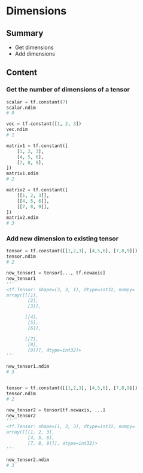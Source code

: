 # Dimensions

## Summary

- Get dimensions
- Add dimensions

## Content

### Get the number of dimensions of a tensor

```python
scalar = tf.constant(7)
scalar.ndim
# 0
```

```python
vec = tf.constant([1, 2, 3])
vec.ndim
# 1
```

```python
matrix1 = tf.constant([
    [1, 2, 3],
    [4, 5, 6],
    [7, 8, 9],
])
matrix1.ndim
# 2

matrix2 = tf.constant([
    [[1, 2, 3]],
    [[4, 5, 6]],
    [[7, 8, 9]],
])
matrix2.ndim
# 3
```

### Add new dimension to existing tensor

```python
tensor = tf.constant([[1,2,3], [4,5,6], [7,8,9]])
tensor.ndim
# 2

new_tensor1 = tensor[..., tf.newaxis]
new_tensor1
'''
<tf.Tensor: shape=(3, 3, 1), dtype=int32, numpy=
array([[[1],
        [2],
        [3]],

       [[4],
        [5],
        [6]],

       [[7],
        [8],
        [9]]], dtype=int32)>
'''

new_tensor1.ndim
# 3
```

```python

tensor = tf.constant([[1,2,3], [4,5,6], [7,8,9]])
tensor.ndim
# 2

new_tensor2 = tensor[tf.newaxis, ...]
new_tensor2
'''
<tf.Tensor: shape=(1, 3, 3), dtype=int32, numpy=
array([[[1, 2, 3],
        [4, 5, 6],
        [7, 8, 9]]], dtype=int32)>
'''

new_tensor2.ndim
# 3
```
